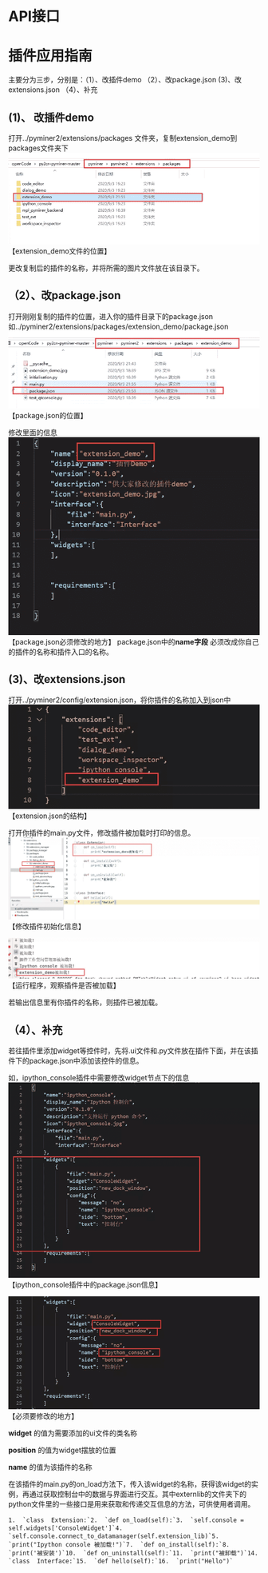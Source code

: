 # API接口



# 插件应用指南

主要分为三步，分别是：（1）、改插件demo （2）、改package.json (3)、改extensions.json （4）、补充

## (1)、 改插件demo

打开../pyminer2/extensions/packages 文件夹，复制extension_demo到packages文件夹下 ![extension_demo文件的位置](img/bce9aa2fc9a13d736a42da23d26b0c65.png "屏幕截图.png") 【extension_demo文件的位置】

更改复制后的插件的名称，并将所需的图片文件放在该目录下。

## （2）、改package.json

打开刚刚复制的插件的位置，进入你的插件目录下的package.json 如../pyminer2/extensions/packages/extension_demo/package.json ![package.json的位置](img/fe227f07a8ca7e5c7c379705be174d1c.png "屏幕截图.png") 【package.json的位置】

修改里面的信息 ![package.json必须修改的地方](img/bdea3d56929e98ae4177eb182ca5bf6d.png "屏幕截图.png") 【package.json必须修改的地方】 package.json中的**name字段** 必须改成你自己的插件的名称和插件入口的名称。

## (3)、改extensions.json

打开../pyminer2/config/extension.json，将你插件的名称加入到json中 ![extension.json的结构](img/95970651d6d30ebf24725cd8925b9532.png "屏幕截图.png") 【extension.json的结构】

打开你插件的main.py文件，修改插件被加载时打印的信息。 ![修改插件初始化信息](img/0f1df2e822d81a8f372747267d342840.png "屏幕截图.png") 【修改插件初始化信息】

![运行程序，观察插件是否被加载](img/d2a2df91a150bcfcdc713493e211f008.png "屏幕截图.png") 【运行程序，观察插件是否被加载】

若输出信息里有你插件的名称，则插件已被加载。

## （4）、补充

若往插件里添加widget等控件时，先将.ui文件和.py文件放在插件下面，并在该插件下的package.json中添加该控件的信息。

如，ipython_console插件中需要修改widget节点下的信息 ![ipython_console插件中的package.json信息](img/7f5bb5011fddbf696fc0245e642a499d.png "屏幕截图.png") 【ipython_console插件中的package.json信息】

![必须要修改的地方](img/e84b14842135cfda8670d7a611071e22.png "屏幕截图.png") 【必须要修改的地方】

**widget** 的值为需要添加的ui文件的类名称

**position** 的值为widget摆放的位置

**name** 的值为该插件的名称

在该插件的main.py的on_load方法下，传入该widget的名称，获得该widget的实例，再通过获取控制台中的数据与界面进行交互。其中externlib的文件夹下的python文件里的一些接口是用来获取和传递交互信息的方法，可供使用者调用。

```
1.  `class  Extension:`2.  `def on_load(self):`3.  `self.console =  self.widgets['ConsoleWidget']`4.  `self.console.connect_to_datamanager(self.extension_lib)`5.  `print("Ipython console 被加载!")`7.  `def on_install(self):`8.  `print('被安装')`10.  `def on_uninstall(self):`11.  `print("被卸载")`14.  `class  Interface:`15.  `def hello(self):`16.  `print("Hello")`
```